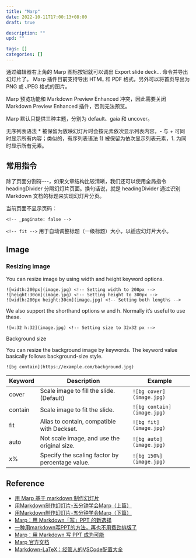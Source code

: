 ```yaml
---
title: "Marp"
date: 2022-10-11T17:00:13+08:00
draft: true

description: ""
upd: ""

tags: []
categories: []
---
```


<!--more-->

通过编辑器右上角的 Marp 图标按钮就可以调出 Export slide deck... 命令并导出幻灯片了。 Marp 插件目前支持导出 HTML 和 PDF 格式，另外可以将首页导出为 PNG 或 JPEG 格式的图片。

Marp 预览功能和 Markdown Preview Enhanced 冲突，因此需要关闭 Markdown Preview Enhanced 插件，否则无法预览。

Marp 默认只提供三种主题，分别为 default、gaia 和 uncover。

无序列表语法 * 被保留为放映幻灯片时会按元素依次显示列表内容，- 与 + 可同时显示所有内容；类似的，有序列表语法 1) 被保留为依次显示列表元素，1. 为同时显示所有元素。

## 常用指令

除了页面分割符---，如果文章结构比较清晰，我们还可以使用全局指令 headingDivider 分隔幻灯片页面。换句话说，就是 headingDivider 通过识别 Markdown 文档的标题来实现幻灯片分页。

当前页面不显示页码：

```
<!-- _paginate: false -->
```

`<!-- fit -->` 用于自动调整标题（一级标题）大小，以适应幻灯片大小。

## Image

### Resizing image

You can resize image by using width and height keyword options.

```
![width:200px](image.jpg) <!-- Setting width to 200px -->
![height:30cm](image.jpg) <!-- Setting height to 300px -->
![width:200px height:30cm](image.jpg) <!-- Setting both lengths -->
```

We also support the shorthand options w and h. Normally it’s useful to use these.

```
![w:32 h:32](image.jpg) <!-- Setting size to 32x32 px -->
```

Background size

You can resize the background image by keywords. The keyword value basically follows background-size style.

```
![bg contain](https://example.com/background.jpg)
```

| Keyword | Description                                     | Example                  |
|---------|-------------------------------------------------|--------------------------|
| cover   | Scale image to fill the slide. (Default)        | `![bg cover](image.jpg)`   |
| contain | Scale image to fit the slide.                   | `![bg contain](image.jpg)` |
| fit     | Alias to contain, compatible with Deckset.      | `![bg fit](image.jpg)`     |
| auto    | Not scale image, and use the original size.     | `![bg auto](image.jpg)`    |
| x%      | Specify the scaling factor by percentage value. | `![bg 150%](image.jpg)`    |

## Reference

- [用 Marp 基于 markdown 制作幻灯片](https://caizhiyuan.gitee.io/categories/skills/20200730-marp.html)
- [用Markdown制作幻灯片-五分钟学会Marp（上篇）](https://www.lianxh.cn/news/97fccdca2d7a5.html)
- [用Markdown制作幻灯片-五分钟学会Marp（下篇）](https://www.lianxh.cn/news/521900220dd33.html)
- [Marp：用 Markdown「写」PPT 的新选择](https://sspai.com/post/55718)
- [一种用markdown写PPT的方法，再也不用费劲排版了](https://zhuanlan.zhihu.com/p/149521766)
- [Marp：用 Markdown 写 PPT 成为可能](https://juejin.cn/post/7018443193146408973)
- [Marp 官方文档](https://marpit.marp.app/)
- [Markdown-LaTeX：经管人的VSCode配置大全](https://mp.weixin.qq.com/s/NDcsUCGeUapw5OhB7lTabg)
